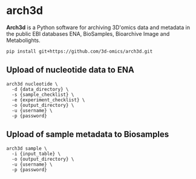 # arch3d

**Arch3d** is a Python software for archiving 3D'omics data and metadata in the public EBI databases ENA, BioSamples, Bioarchive Image and Metabolights.

```
pip install git+https://github.com/3d-omics/arch3d.git
```

## Upload of nucleotide data to ENA

```
arch3d nucleotide \
  -d {data_directory} \
  -s {sample_checklist} \
  -e {experiment_checklist} \
  -o {output_directory} \
  -u {username} \
  -p {password}
```

## Upload of sample metadata to Biosamples

```
arch3d sample \
  -i {input_table} \
  -o {output_directory} \
  -u {username} \
  -p {password}
```
